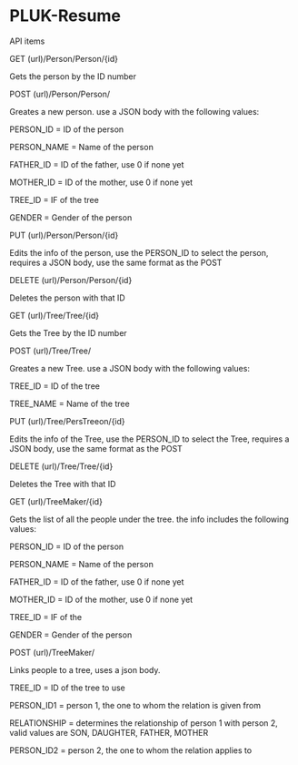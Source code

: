 # PLUK-Resume
API items


GET (url)/Person/Person/{id}

Gets the person by the ID number


POST (url)/Person/Person/

Greates a new person. use a JSON body with the following values:

PERSON_ID = ID of the person

PERSON_NAME = Name of the person

FATHER_ID = ID of the father, use 0 if none yet

MOTHER_ID = ID of the mother, use 0 if none yet

TREE_ID = IF of the tree

GENDER = Gender of the person


PUT (url)/Person/Person/{id}

Edits the info of the person, use the PERSON_ID to select the person, requires a JSON body, use the same format as the POST

DELETE (url)/Person/Person/{id}

Deletes the person with that ID


GET (url)/Tree/Tree/{id}

Gets the Tree by the ID number


POST (url)/Tree/Tree/

Greates a new Tree. use a JSON body with the following values:

TREE_ID = ID of the tree

TREE_NAME = Name of the tree


PUT (url)/Tree/PersTreeon/{id}

Edits the info of the Tree, use the PERSON_ID to select the Tree, requires a JSON body, use the same format as the POST


DELETE (url)/Tree/Tree/{id}

Deletes the Tree with that ID


GET (url)/TreeMaker/{id}

Gets the list of all the people under the tree. the info includes the following values:

PERSON_ID = ID of the person

PERSON_NAME = Name of the person

FATHER_ID = ID of the father, use 0 if none yet

MOTHER_ID = ID of the mother, use 0 if none yet

TREE_ID = IF of the 

GENDER = Gender of the person


POST (url)/TreeMaker/

Links people to a tree, uses a json body.

TREE_ID = ID of the tree to use

PERSON_ID1 = person 1, the one to whom the relation is given from

RELATIONSHIP = determines the relationship of person 1 with person 2, valid values are SON, DAUGHTER, FATHER, MOTHER

PERSON_ID2 = person 2, the one to whom the relation applies to


